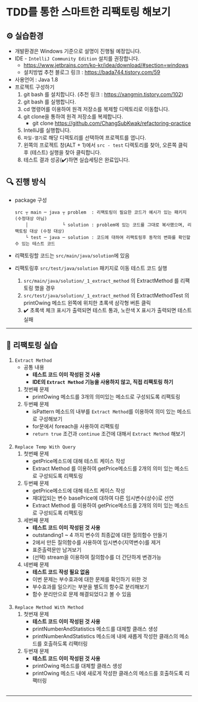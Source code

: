# TDD를 통한 스마트한 리팩토링 해보기

## ⚙️ 실습환경

- 개발환경은 Windows 기준으로 설명이 진행될 예정입니다.
- IDE - `IntelliJ Community Edition` 설치를 권장합니다.
  - https://www.jetbrains.com/ko-kr/idea/download/#section=windows
  - 설치방법 추천 블로그 링크 : https://bada744.tistory.com/59
- 사용언어 : Java 1.8
- 프로젝트 구성하기
  1. git bash 를 설치합니다. (추천 링크 : https://xangmin.tistory.com/102)
  2. git bash 를 실행합니다.
  3. cd 명령어를 이용하여 원격 저장소를 복제할 디렉토리로 이동합니다.
  4. git clone을 통하여 원격 저장소를 복제합니다.
     - git clone https://github.com/ChangSubKwak/refactoring-practice
  5. IntelliJ를 실행합니다.
  6. `파일-열기`로 해당 디렉토리를 선택하여 프로젝트를 엽니다.
  7. 왼쪽의 프로젝트 창(ALT + 1)에서 `src - test` 디렉토리를 찾아, 오른쪽 클릭후 (테스트) 실행을 찾아 클릭합니다.
  8. 테스트 결과 성공(✔️)하면 실습세팅은 완료입니다.

## 🔍 진행 방식

- package 구성

  ```
  src ┬ main ─ java ┬ problem  : 리팩토링이 필요한 코드가 예시가 있는 패키지 (수정대상 아님) 
      │             └ solution : problem에 있는 코드를 그대로 복사했으며, 리팩토링 대상 (수정 대상)
      └ test ─ java ─ solution : 코드에 대하여 리팩토링후 동작의 변화를 확인할 수 있는 테스트 코드 
  ```
- 리팩토링할 코드는 `src/main/java/solution`에 있음
  <br>
- 리팩토링후 `src/test/java/solution` 패키지로 이동 테스트 코드 실행

  1. `src/main/java/solution/_1_extract_method` 의 ExtractMethod 를 리팩토링 했을 경우
  2. `src/test/java/solution/_1_extract_method` 의 ExtractMethodTest 의 printOwing 메소드 왼쪽에 위치한 초록색 삼각형 버튼 클릭
  3. ✔️ 초록색 체크 표시가 출력되면 테스트 통과, 노란색 X 표시가 출력되면 테스트 실패

---

## 🚀 리팩토링 실습

1. `Extract Method`
    - 공통 내용
      - **테스트 코드 이미 작성된 것 사용**
      - **IDE의 `Extract Method` 기능을 사용하지 않고, 직접 리팩토링 하기**
   1. 첫번째 문제
      - printOwing 메소드를 3개의 의미있는 메소드로 구성되도록 리팩토링
   2. 두번째 문제
      - isPattern 메소드의 내부를 `Extract Method`를 이용하여 의미 있는 메소드로 구성해보기
      - for문에서 foreach을 사용하여 리팩토링
      - `return true` 조건과 `continue` 조건에 대해서 `Extract Method` 해보기   
      <br>  
2. `Replace Temp With Query`
   1. 첫번째 문제
      - getPrice메소드에 대해 테스트 케이스 작성
      - Extract Method 를 이용하여 getPrice메소드를 2개의 의미 있는 메소드로 구성되도록 리팩토링
   2. 두번째 문제
      - getPrice메소드에 대해 테스트 케이스 작성
      - 재대입되는 변수 basePrice에 대하여 다른 임시변수(상수)로 선언
      - Extract Method 를 이용하여 getPrice메소드를 2개의 의미 있는 메소드로 구성되도록 리팩토링
   3. 세번째 문제
      - **테스트 코드 이미 작성된 것 사용**
      - outstanding1 ~ 4 까지 변수의 최종값에 대한 질의함수 만들기
      - 2에서 만든 질의함수를 사용하여 임시변수(지역변수)를 제거
      - 표준출력문만 남겨보기
      - (선택) stream을 이용하여 질의함수를 더 간단하게 변경가능
   4. 네번째 문제
      - **테스트 코드 작성 필요 없음** 
      - 이번 문제는 부수효과에 대한 문제를 확인하기 위한 것
      - 부수효과를 일으키는 부분을 별도의 함수로 분리해보기
      - 함수 분리만으로 문제 해결되었다고 볼 수 있음  
      <br>
3. `Replace Method With Method`
   1. 첫번재 문제
      - **테스트 코드 이미 작성된 것 사용** 
      - printNumberAndStatistics 메소드를 대체할 클래스 생성
      - printNumberAndStatistics 메소드에 내에 새롭게 작성한 클래스의 메소드를 호출하도록 리팩터링
   2. 두번재 문제
      - **테스트 코드 이미 작성된 것 사용**
      - printOwing 메소드를 대체할 클래스 생성
      - printOwing 메소드 내에 새로게 작성한 클래스의 메소드를 호출하도록 리팩터링
      <br>

---

